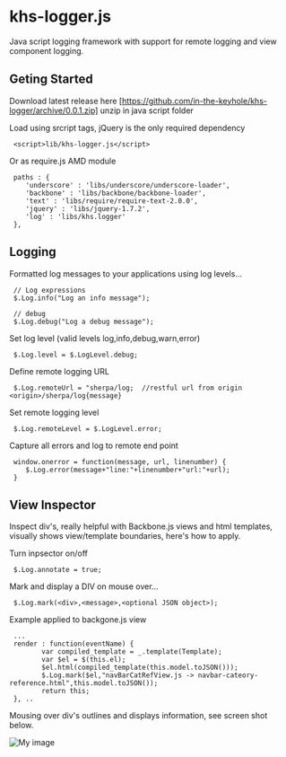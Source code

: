 khs-logger.js
=============

Java script logging framework with support for remote logging and view component logging.

Geting Started
--------------

Download latest release here [https://github.com/in-the-keyhole/khs-logger/archive/0.0.1.zip] unzip in java script folder

Load using srcript tags, jQuery is the only required dependency

     <script>lib/khs-logger.js</script>
     
Or as require.js AMD module

     paths : {
		'underscore' : 'libs/underscore/underscore-loader',
		'backbone' : 'libs/backbone/backbone-loader',
		'text' : 'libs/require/require-text-2.0.0',
		'jquery' : 'libs/jquery-1.7.2',
		'log' : 'libs/khs.logger'
     },
     

Logging
-------
Formatted log messages to your applications using log levels... 

     // Log expressions 
     $.Log.info("Log an info message");
         
     // debug 
     $.Log.debug("Log a debug message");
          
Set log level (valid levels log,info,debug,warn,error)
 
     $.Log.level = $.LogLevel.debug;    
 
Define remote logging URL
 
     $.Log.remoteUrl = "sherpa/log;  //restful url from origin <origin>/sherpa/log{message}
      
Set remote logging level

     $.Log.remoteLevel = $.LogLevel.error;
     
Capture all errors and log to remote end point                   
  
     window.onerror = function(message, url, linenumber) {
		$.Log.error(message+"line:"+linenumber+"url:"+url);
	 }


View Inspector
--------------
Inspect div's, really helpful with Backbone.js views and html templates, visually shows view/template boundaries, here's how to apply.

Turn inpsector on/off

     $.Log.annotate = true;

Mark and display a DIV on mouse over... 

     $.Log.mark(<div>,<message>,<optional JSON object>);
     
Example applied to backgone.js view
     
     ...
     render : function(eventName) {
			var compiled_template = _.template(Template);
			var $el = $(this.el);
			$el.html(compiled_template(this.model.toJSON()));
			$.Log.mark($el,"navBarCatRefView.js -> navbar-cateory-reference.html",this.model.toJSON());	
			return this;
	 }, ..

Mousing over div's outlines and displays information, see screen shot below.

![My image](https://raw.github.com/in-the-keyhole/khs-logger/master/screen.png)
